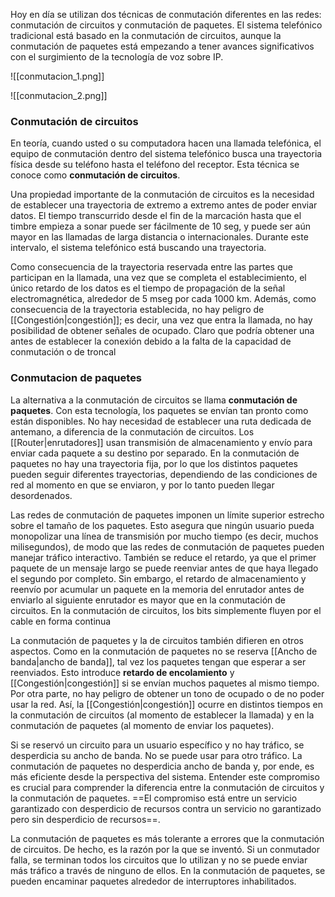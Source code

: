 Hoy en día se utilizan dos técnicas de conmutación diferentes en las redes: conmutación de circuitos y conmutación de paquetes. El sistema telefónico tradicional está basado en la conmutación de circuitos, aunque la conmutación de paquetes está empezando a tener avances significativos con el surgimiento de la tecnología de voz sobre IP.

![[conmutacion_1.png]]

![[conmutacion_2.png]]

### Conmutación de circuitos
En teoría, cuando usted o su computadora hacen una llamada telefónica, el equipo de conmutación dentro del sistema telefónico busca una trayectoria física desde su teléfono hasta el teléfono del receptor. Esta técnica se conoce como **conmutación de circuitos**.

Una propiedad importante de la conmutación de circuitos es la necesidad de establecer una trayectoria de extremo a extremo antes de poder enviar datos. El tiempo transcurrido desde el fin de la marcación hasta que el timbre empieza a sonar puede ser fácilmente de 10 seg, y puede ser aún mayor en las llamadas de larga distancia o internacionales. Durante este intervalo, el sistema telefónico está buscando una trayectoria.

Como consecuencia de la trayectoria reservada entre las partes que participan en la llamada, una vez que se completa el establecimiento, el único retardo de los datos es el tiempo de propagación de la señal electromagnética, alrededor de 5 mseg por cada 1000 km. Además, como consecuencia de la trayectoria establecida, no hay peligro de [[Congestión|congestión]]; es decir, una vez que entra la llamada, no hay posibilidad de obtener señales de ocupado. Claro que podría obtener una antes de establecer la conexión debido a la falta de la capacidad de conmutación o de troncal

### Conmutacion de paquetes
La alternativa a la conmutación de circuitos se llama **conmutación de paquetes**. Con esta tecnología, los paquetes se envían tan pronto como están disponibles. No hay necesidad de establecer una ruta dedicada de antemano, a diferencia de la conmutación de circuitos. Los [[Router|enrutadores]] usan transmisión de almacenamiento y envío para enviar cada paquete a su destino por separado. En la conmutación de paquetes no hay una trayectoria fija, por lo que los distintos paquetes pueden seguir diferentes trayectorias, dependiendo de las condiciones de red al momento en que se enviaron, y por lo tanto pueden llegar desordenados.

Las redes de conmutación de paquetes imponen un límite superior estrecho sobre el tamaño de los paquetes. Esto asegura que ningún usuario pueda monopolizar una línea de transmisión por mucho tiempo (es decir, muchos milisegundos), de modo que las redes de conmutación de paquetes pueden manejar tráfico interactivo. También se reduce el retardo, ya que el primer paquete de un mensaje largo se puede reenviar antes de que haya llegado el segundo por completo. Sin embargo, el retardo de almacenamiento y reenvío por acumular un paquete en la memoria del enrutador antes de enviarlo al siguiente enrutador es mayor que en la conmutación de circuitos. En la conmutación de circuitos, los bits simplemente fluyen por el cable en forma continua

La conmutación de paquetes y la de circuitos también difieren en otros aspectos. Como en la conmutación de paquetes no se reserva [[Ancho de banda|ancho de banda]], tal vez los paquetes tengan que esperar a ser reenviados. Esto introduce **retardo de encolamiento** y [[Congestión|congestión]] si se envían muchos paquetes al mismo tiempo. Por otra parte, no hay peligro de obtener un tono de ocupado o de no poder usar la red. Así, la [[Congestión|congestión]] ocurre en distintos tiempos en la conmutación de circuitos (al momento de establecer la llamada) y en la conmutación de paquetes (al momento de enviar los paquetes).

Si se reservó un circuito para un usuario específico y no hay tráfico, se desperdicia su ancho de banda. No se puede usar para otro tráfico. La conmutación de paquetes no desperdicia ancho de banda y, por ende, es más eficiente desde la perspectiva del sistema. Entender este compromiso es crucial para comprender la diferencia entre la conmutación de circuitos y la conmutación de paquetes. ==El compromiso está entre un servicio garantizado con desperdicio de recursos contra un servicio no garantizado pero sin desperdicio de recursos==.

La conmutación de paquetes es más tolerante a errores que la conmutación de circuitos. De hecho, es la razón por la que se inventó. Si un conmutador falla, se terminan todos los circuitos que lo utilizan y no se puede enviar más tráfico a través de ninguno de ellos. En la conmutación de paquetes, se pueden encaminar paquetes alrededor de interruptores inhabilitados.